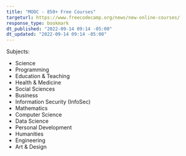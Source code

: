 ```yaml
---
title: "MOOC - 850+ Free Courses"
targeturl: https://www.freecodecamp.org/news/new-online-courses/ 
response_type: bookmark
dt_published: "2022-09-14 09:14 -05:00"
dt_updated: "2022-09-14 09:14 -05:00"
---
```


Subjects: 

- Science
- Programming
- Education & Teaching
- Health & Medicine
- Social Sciences
- Business
- Information Security (InfoSec)
- Mathematics
- Computer Science
- Data Science
- Personal Development
- Humanities
- Engineering
- Art & Design